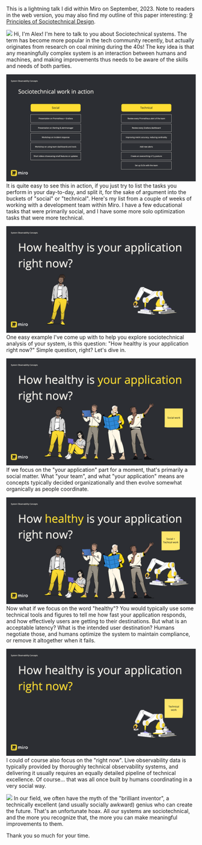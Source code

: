 This is a lightning talk I did within Miro on September, 2023. Note to readers in the web version, you may also find my outline of this paper interesting: [9 Principles of Sociotechnical Design](9%20Principles%20of%20Sociotechnical%20Design.md).

![](alkoclick/media/Sociotechnical1.jpg)
Hi, I'm Alex! I'm here to talk to you about Sociotechnical systems. The term has become more popular in the tech community recently, but actually originates from research on coal mining during the 40s! The key idea is that any meaningfully complex system is an interaction between humans and machines, and making improvements thus needs to be aware of the skills and needs of both parties.


![](../media/Pasted%20image%2020241127165446.png)
It is quite easy to see this in action, if you just try to list the tasks you perform in your day-to-day, and split it, for the sake of argument into the buckets of "social" or "technical". Here's my list from a couple of weeks of working with a development team within Miro. I have a few educational tasks that were primarily social, and I have some more solo optimization tasks that were more technical.


![](../media/Pasted%20image%2020241127165500.png)
One easy example I've come up with to help you explore sociotechnical analysis of your system, is this question: "How healthy is your application right now?" Simple question, right? Let's dive in.


![](../media/Pasted%20image%2020241127165508.png)
If we focus on the "your application" part for a moment, that's primarily a social matter. What "your team", and what "your application" means are concepts typically decided organizationally and then evolve somewhat organically as people coordinate.


![](../media/Pasted%20image%2020241127165516.png)
Now what if we focus on the word "healthy"? You would typically use some technical tools and figures to tell me how fast your application responds, and how effectively users are getting to their destinations. But what is an acceptable latency? What is the intended user destination? Humans negotiate those, and humans optimize the system to maintain compliance, or remove it altogether when it fails.


![](../media/Pasted%20image%2020241127165523.png)
I could of course also focus on the "right now". Live observability data is typically provided by thoroughly technical observability systems, and delivering it usually requires an equally detailed pipeline of technical excellence. Of course... that was all once built by humans coordinating in a very social way.


![](alkoclick/media/Sociotechnical1.jpg)
In our field, we often have the myth of the "brilliant inventor", a technically excellent (and usually socially awkward) genius who can create the future. That's an unfortunate hoax. All our systems are sociotechnical, and the more you recognize that, the more you can make meaningful improvements to them. 

Thank you so much for your time.